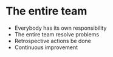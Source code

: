 # The entire team

- Everybody has its own responsibility
- The entire team resolve problems
- Retrospective actions be done
- Continuous improvement
